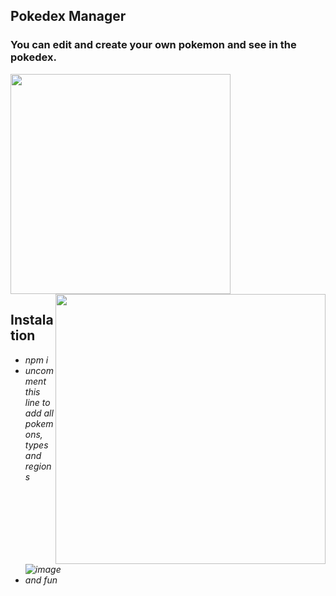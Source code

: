 ## Pokedex Manager

<h3>
 You can edit and create your own pokemon and see in the pokedex. 
</h3>

<div >

<img src="https://user-images.githubusercontent.com/88790737/202916445-b278b56c-1f14-4f09-a858-8424da5e74b6.png" style="width: 22rem" align="flex">

<img src="https://user-images.githubusercontent.com/88790737/202916299-74e569e7-f9d9-45ba-ac4f-cf670dbe0f6f.png" style="width: 27rem; margin:0000" align="right">

</div>


## Instalation
<div style="  font-style: italic; ">

-  npm i
- uncomment this line to add all pokemons, types and regions ![image](https://user-images.githubusercontent.com/88790737/202916928-7ef81f2c-7a31-488a-8b18-55b909b91411.png)
- and fun


</div>
